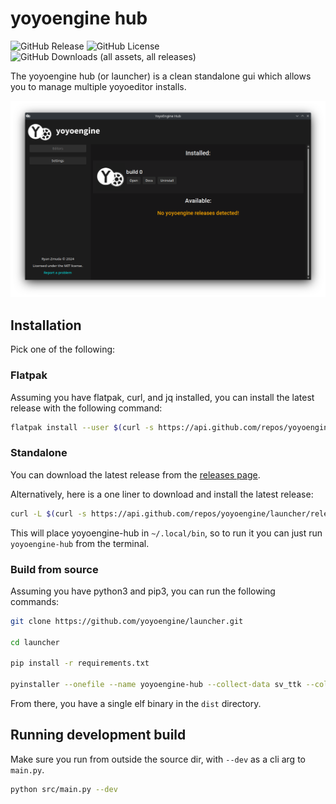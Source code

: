 # yoyoengine hub

![GitHub Release](https://img.shields.io/github/v/release/yoyoengine/launcher)
![GitHub License](https://img.shields.io/github/license/yoyoengine/launcher)
![GitHub Downloads (all assets, all releases)](https://img.shields.io/github/downloads/yoyoengine/launcher/total)

The yoyoengine hub (or launcher) is a clean standalone gui which allows you to manage multiple yoyoeditor installs.

![Image of the yoyoengine hub](.github/media/gui_example.png)

## Installation

Pick one of the following:

### Flatpak

Assuming you have flatpak, curl, and jq installed, you can install the latest release with the following command:

```bash
flatpak install --user $(curl -s https://api.github.com/repos/yoyoengine/launcher/releases/latest | jq -r '.assets[] | select(.name | endswith(".flatpak")) | .browser_download_url') --no-yes
```

### Standalone

You can download the latest release from the [releases page](https://github.com/yoyoengine/launcher/releases/latest).

Alternatively, here is a one liner to download and install the latest release:

```bash
curl -L $(curl -s https://api.github.com/repos/yoyoengine/launcher/releases/latest | jq -r '.assets[] | select(.name | endswith(".tar.gz")) | .browser_download_url') | tar -xz -C ~/.local/bin
```

This will place yoyoengine-hub in `~/.local/bin`, so to run it you can just run `yoyoengine-hub` from the terminal.

### Build from source

Assuming you have python3 and pip3, you can run the following commands:

```bash
git clone https://github.com/yoyoengine/launcher.git

cd launcher

pip install -r requirements.txt

pyinstaller --onefile --name yoyoengine-hub --collect-data sv_ttk --collect-data desktop_notifier --icon media/yoyoengine.ico --add-data "media/smallcleanlogo.png:." --add-data "media/cleanlogo.png:." --add-data "media/smallesttextlogo.png:." src/main.py
```

From there, you have a single elf binary in the `dist` directory.

## Running development build

Make sure you run from outside the source dir, with `--dev` as a cli arg to `main.py`.

```bash
python src/main.py --dev
```
